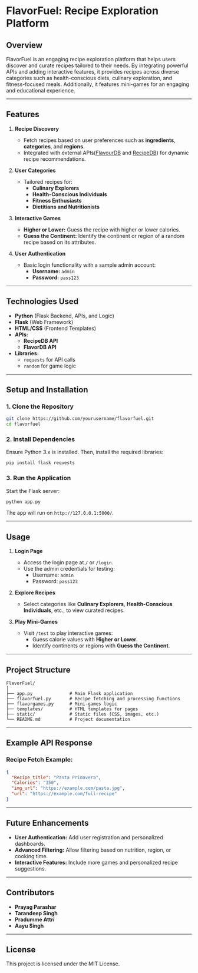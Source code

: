 # **FlavorFuel: Recipe Exploration Platform**  

## **Overview**  
FlavorFuel is an engaging recipe exploration platform that helps users discover and curate recipes tailored to their needs. By integrating powerful APIs and adding interactive features, it provides recipes across diverse categories such as health-conscious diets, culinary exploration, and fitness-focused meals. Additionally, it features mini-games for an engaging and educational experience.

---

## **Features**  

1. **Recipe Discovery**  
   - Fetch recipes based on user preferences such as **ingredients**, **categories**, and **regions**.  
   - Integrated with external APIs([FlavourDB](https://documenter.getpostman.com/view/13496956/TVev55ME) and [RecipeDB](https://documenter.getpostman.com/view/16532608/2sAY4uD4Gb)) for dynamic recipe recommendations.  

2. **User Categories**  
   - Tailored recipes for:  
     - **Culinary Explorers**  
     - **Health-Conscious Individuals**  
     - **Fitness Enthusiasts**  
     - **Dietitians and Nutritionists**  

3. **Interactive Games**  
   - **Higher or Lower:** Guess the recipe with higher or lower calories.  
   - **Guess the Continent:** Identify the continent or region of a random recipe based on its attributes.  

4. **User Authentication**  
   - Basic login functionality with a sample admin account:  
     - **Username:** `admin`  
     - **Password:** `pass123`  

---

## **Technologies Used**  
- **Python** (Flask Backend, APIs, and Logic)  
- **Flask** (Web Framework)  
- **HTML/CSS** (Frontend Templates)  
- **APIs:**  
  - **RecipeDB API**  
  - **FlavorDB API**  
- **Libraries:**  
  - `requests` for API calls  
  - `random` for game logic  

---

## **Setup and Installation**  

### **1. Clone the Repository**  
```bash
git clone https://github.com/yourusername/flavorfuel.git
cd flavorfuel
```

### **2. Install Dependencies**  
Ensure Python 3.x is installed. Then, install the required libraries:  
```bash
pip install flask requests
```

### **3. Run the Application**  
Start the Flask server:  
```bash
python app.py
```
The app will run on `http://127.0.0.1:5000/`.

---

## **Usage**  

1. **Login Page**  
   - Access the login page at `/` or `/login`.  
   - Use the admin credentials for testing:  
     - Username: `admin`  
     - Password: `pass123`  

2. **Explore Recipes**  
   - Select categories like **Culinary Explorers**, **Health-Conscious Individuals**, etc., to view curated recipes.  

3. **Play Mini-Games**  
   - Visit `/test` to play interactive games:  
     - Guess calorie values with **Higher or Lower**.  
     - Identify continents or regions with **Guess the Continent**.  

---

## **Project Structure**  
```plaintext
FlavorFuel/
│
├── app.py              # Main Flask application
├── flavorfuel.py       # Recipe fetching and processing functions
├── flavorgames.py      # Mini-games logic
├── templates/          # HTML templates for pages
├── static/             # Static files (CSS, images, etc.)
└── README.md           # Project documentation
```

---

## **Example API Response**  
### **Recipe Fetch Example:**  
```json
{
  "Recipe_title": "Pasta Primavera",
  "Calories": "350",
  "img_url": "https://example.com/pasta.jpg",
  "url": "https://example.com/full-recipe"
}
```

---

## **Future Enhancements**  
- **User Authentication:** Add user registration and personalized dashboards.  
- **Advanced Filtering:** Allow filtering based on nutrition, region, or cooking time.  
- **Interactive Features:** Include more games and personalized recipe suggestions.  

---

## **Contributors**  
- **Prayag Parashar**  
- **Tarandeep Singh**
- **Pradumme Attri**
- **Aayu Singh**  

---

## **License**  
This project is licensed under the MIT License.  
